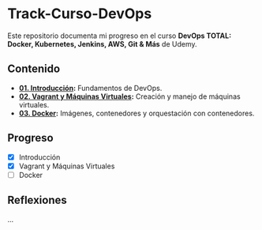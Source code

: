 # Track-Curso-DevOps

Este repositorio documenta mi progreso en el curso **DevOps TOTAL: Docker, Kubernetes, Jenkins, AWS, Git & Más** de Udemy.

## Contenido

- **[01. Introducción](01-introduction/notes.md):** Fundamentos de DevOps.
- **[02. Vagrant y Máquinas Virtuales](02-vagrant-and-vms/setup-notes.md):** Creación y manejo de máquinas virtuales.
- **[03. Docker](03-docker):** Imágenes, contenedores y orquestación con contenedores.

## Progreso

- [x] Introducción
- [x] Vagrant y Máquinas Virtuales
- [ ] Docker

## Reflexiones

...

